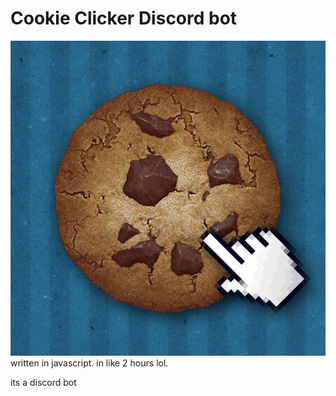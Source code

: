# Cookie Clicker Discord bot
![cookie clicker image](https://github.com/Ugric/cookie-clicker-discord-bot/blob/master/images/cci.jpg?raw=true)
written in javascript. in like 2 hours lol.

its a discord bot